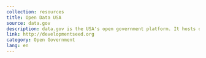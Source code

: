 ```yaml
---
collection: resources
title: Open Data USA
source: data.gov
description: data.gov is the USA's open government platform. It hosts data from government departments, along with analysis and visualisation tools.
link: http://developmentseed.org
category: Open Government
lang: en
---
```

